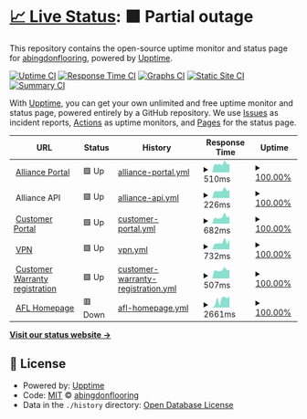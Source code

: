 # [📈 Live Status](https://abingdonflooring.github.io/status): <!--live status--> **🟧 Partial outage**

This repository contains the open-source uptime monitor and status page for [abingdonflooring](https://abingdonflooring.github.io/status), powered by [Upptime](https://github.com/upptime/upptime).

[![Uptime CI](https://github.com/abingdonflooring/status/workflows/Uptime%20CI/badge.svg)](https://github.com/abingdonflooring/status/actions?query=workflow%3A%22Uptime+CI%22)
[![Response Time CI](https://github.com/abingdonflooring/status/workflows/Response%20Time%20CI/badge.svg)](https://github.com/abingdonflooring/status/actions?query=workflow%3A%22Response+Time+CI%22)
[![Graphs CI](https://github.com/abingdonflooring/status/workflows/Graphs%20CI/badge.svg)](https://github.com/abingdonflooring/status/actions?query=workflow%3A%22Graphs+CI%22)
[![Static Site CI](https://github.com/abingdonflooring/status/workflows/Static%20Site%20CI/badge.svg)](https://github.com/abingdonflooring/status/actions?query=workflow%3A%22Static+Site+CI%22)
[![Summary CI](https://github.com/abingdonflooring/status/workflows/Summary%20CI/badge.svg)](https://github.com/abingdonflooring/status/actions?query=workflow%3A%22Summary+CI%22)

With [Upptime](https://upptime.js.org), you can get your own unlimited and free uptime monitor and status page, powered entirely by a GitHub repository. We use [Issues](https://github.com/abingdonflooring/status/issues) as incident reports, [Actions](https://github.com/abingdonflooring/status/actions) as uptime monitors, and [Pages](https://abingdonflooring.github.io/status) for the status page.

<!--start: status pages-->
<!-- This summary is generated by Upptime (https://github.com/upptime/upptime) -->
<!-- Do not edit this manually, your changes will be overwritten -->
<!-- prettier-ignore -->
| URL | Status | History | Response Time | Uptime |
| --- | ------ | ------- | ------------- | ------ |
| <img alt="" src="https://icons.duckduckgo.com/ip3/portal.alliancefdl.co.uk.ico" height="13"> [Alliance Portal](https://portal.alliancefdl.co.uk/alliance/) | 🟩 Up | [alliance-portal.yml](https://github.com/abingdonflooring/status/commits/HEAD/history/alliance-portal.yml) | <details><summary><img alt="Response time graph" src="./graphs/alliance-portal/response-time-week.png" height="20"> 510ms</summary><br><a href="https://abingdonflooring.github.io/status/history/alliance-portal"><img alt="Response time 681" src="https://img.shields.io/endpoint?url=https%3A%2F%2Fraw.githubusercontent.com%2Fabingdonflooring%2Fstatus%2FHEAD%2Fapi%2Falliance-portal%2Fresponse-time.json"></a><br><a href="https://abingdonflooring.github.io/status/history/alliance-portal"><img alt="24-hour response time 489" src="https://img.shields.io/endpoint?url=https%3A%2F%2Fraw.githubusercontent.com%2Fabingdonflooring%2Fstatus%2FHEAD%2Fapi%2Falliance-portal%2Fresponse-time-day.json"></a><br><a href="https://abingdonflooring.github.io/status/history/alliance-portal"><img alt="7-day response time 510" src="https://img.shields.io/endpoint?url=https%3A%2F%2Fraw.githubusercontent.com%2Fabingdonflooring%2Fstatus%2FHEAD%2Fapi%2Falliance-portal%2Fresponse-time-week.json"></a><br><a href="https://abingdonflooring.github.io/status/history/alliance-portal"><img alt="30-day response time 625" src="https://img.shields.io/endpoint?url=https%3A%2F%2Fraw.githubusercontent.com%2Fabingdonflooring%2Fstatus%2FHEAD%2Fapi%2Falliance-portal%2Fresponse-time-month.json"></a><br><a href="https://abingdonflooring.github.io/status/history/alliance-portal"><img alt="1-year response time 681" src="https://img.shields.io/endpoint?url=https%3A%2F%2Fraw.githubusercontent.com%2Fabingdonflooring%2Fstatus%2FHEAD%2Fapi%2Falliance-portal%2Fresponse-time-year.json"></a></details> | <details><summary><a href="https://abingdonflooring.github.io/status/history/alliance-portal">100.00%</a></summary><a href="https://abingdonflooring.github.io/status/history/alliance-portal"><img alt="All-time uptime 99.99%" src="https://img.shields.io/endpoint?url=https%3A%2F%2Fraw.githubusercontent.com%2Fabingdonflooring%2Fstatus%2FHEAD%2Fapi%2Falliance-portal%2Fuptime.json"></a><br><a href="https://abingdonflooring.github.io/status/history/alliance-portal"><img alt="24-hour uptime 100.00%" src="https://img.shields.io/endpoint?url=https%3A%2F%2Fraw.githubusercontent.com%2Fabingdonflooring%2Fstatus%2FHEAD%2Fapi%2Falliance-portal%2Fuptime-day.json"></a><br><a href="https://abingdonflooring.github.io/status/history/alliance-portal"><img alt="7-day uptime 100.00%" src="https://img.shields.io/endpoint?url=https%3A%2F%2Fraw.githubusercontent.com%2Fabingdonflooring%2Fstatus%2FHEAD%2Fapi%2Falliance-portal%2Fuptime-week.json"></a><br><a href="https://abingdonflooring.github.io/status/history/alliance-portal"><img alt="30-day uptime 100.00%" src="https://img.shields.io/endpoint?url=https%3A%2F%2Fraw.githubusercontent.com%2Fabingdonflooring%2Fstatus%2FHEAD%2Fapi%2Falliance-portal%2Fuptime-month.json"></a><br><a href="https://abingdonflooring.github.io/status/history/alliance-portal"><img alt="1-year uptime 99.99%" src="https://img.shields.io/endpoint?url=https%3A%2F%2Fraw.githubusercontent.com%2Fabingdonflooring%2Fstatus%2FHEAD%2Fapi%2Falliance-portal%2Fuptime-year.json"></a></details>
| <img alt="" src="https://icons.duckduckgo.com/ip3/null.ico" height="13"> Alliance API | 🟩 Up | [alliance-api.yml](https://github.com/abingdonflooring/status/commits/HEAD/history/alliance-api.yml) | <details><summary><img alt="Response time graph" src="./graphs/alliance-api/response-time-week.png" height="20"> 226ms</summary><br><a href="https://abingdonflooring.github.io/status/history/alliance-api"><img alt="Response time 279" src="https://img.shields.io/endpoint?url=https%3A%2F%2Fraw.githubusercontent.com%2Fabingdonflooring%2Fstatus%2FHEAD%2Fapi%2Falliance-api%2Fresponse-time.json"></a><br><a href="https://abingdonflooring.github.io/status/history/alliance-api"><img alt="24-hour response time 229" src="https://img.shields.io/endpoint?url=https%3A%2F%2Fraw.githubusercontent.com%2Fabingdonflooring%2Fstatus%2FHEAD%2Fapi%2Falliance-api%2Fresponse-time-day.json"></a><br><a href="https://abingdonflooring.github.io/status/history/alliance-api"><img alt="7-day response time 226" src="https://img.shields.io/endpoint?url=https%3A%2F%2Fraw.githubusercontent.com%2Fabingdonflooring%2Fstatus%2FHEAD%2Fapi%2Falliance-api%2Fresponse-time-week.json"></a><br><a href="https://abingdonflooring.github.io/status/history/alliance-api"><img alt="30-day response time 244" src="https://img.shields.io/endpoint?url=https%3A%2F%2Fraw.githubusercontent.com%2Fabingdonflooring%2Fstatus%2FHEAD%2Fapi%2Falliance-api%2Fresponse-time-month.json"></a><br><a href="https://abingdonflooring.github.io/status/history/alliance-api"><img alt="1-year response time 279" src="https://img.shields.io/endpoint?url=https%3A%2F%2Fraw.githubusercontent.com%2Fabingdonflooring%2Fstatus%2FHEAD%2Fapi%2Falliance-api%2Fresponse-time-year.json"></a></details> | <details><summary><a href="https://abingdonflooring.github.io/status/history/alliance-api">100.00%</a></summary><a href="https://abingdonflooring.github.io/status/history/alliance-api"><img alt="All-time uptime 100.00%" src="https://img.shields.io/endpoint?url=https%3A%2F%2Fraw.githubusercontent.com%2Fabingdonflooring%2Fstatus%2FHEAD%2Fapi%2Falliance-api%2Fuptime.json"></a><br><a href="https://abingdonflooring.github.io/status/history/alliance-api"><img alt="24-hour uptime 100.00%" src="https://img.shields.io/endpoint?url=https%3A%2F%2Fraw.githubusercontent.com%2Fabingdonflooring%2Fstatus%2FHEAD%2Fapi%2Falliance-api%2Fuptime-day.json"></a><br><a href="https://abingdonflooring.github.io/status/history/alliance-api"><img alt="7-day uptime 100.00%" src="https://img.shields.io/endpoint?url=https%3A%2F%2Fraw.githubusercontent.com%2Fabingdonflooring%2Fstatus%2FHEAD%2Fapi%2Falliance-api%2Fuptime-week.json"></a><br><a href="https://abingdonflooring.github.io/status/history/alliance-api"><img alt="30-day uptime 100.00%" src="https://img.shields.io/endpoint?url=https%3A%2F%2Fraw.githubusercontent.com%2Fabingdonflooring%2Fstatus%2FHEAD%2Fapi%2Falliance-api%2Fuptime-month.json"></a><br><a href="https://abingdonflooring.github.io/status/history/alliance-api"><img alt="1-year uptime 100.00%" src="https://img.shields.io/endpoint?url=https%3A%2F%2Fraw.githubusercontent.com%2Fabingdonflooring%2Fstatus%2FHEAD%2Fapi%2Falliance-api%2Fuptime-year.json"></a></details>
| <img alt="" src="https://icons.duckduckgo.com/ip3/portal.abingdonflooring.co.uk.ico" height="13"> [Customer Portal](https://portal.abingdonflooring.co.uk/) | 🟩 Up | [customer-portal.yml](https://github.com/abingdonflooring/status/commits/HEAD/history/customer-portal.yml) | <details><summary><img alt="Response time graph" src="./graphs/customer-portal/response-time-week.png" height="20"> 682ms</summary><br><a href="https://abingdonflooring.github.io/status/history/customer-portal"><img alt="Response time 806" src="https://img.shields.io/endpoint?url=https%3A%2F%2Fraw.githubusercontent.com%2Fabingdonflooring%2Fstatus%2FHEAD%2Fapi%2Fcustomer-portal%2Fresponse-time.json"></a><br><a href="https://abingdonflooring.github.io/status/history/customer-portal"><img alt="24-hour response time 745" src="https://img.shields.io/endpoint?url=https%3A%2F%2Fraw.githubusercontent.com%2Fabingdonflooring%2Fstatus%2FHEAD%2Fapi%2Fcustomer-portal%2Fresponse-time-day.json"></a><br><a href="https://abingdonflooring.github.io/status/history/customer-portal"><img alt="7-day response time 682" src="https://img.shields.io/endpoint?url=https%3A%2F%2Fraw.githubusercontent.com%2Fabingdonflooring%2Fstatus%2FHEAD%2Fapi%2Fcustomer-portal%2Fresponse-time-week.json"></a><br><a href="https://abingdonflooring.github.io/status/history/customer-portal"><img alt="30-day response time 694" src="https://img.shields.io/endpoint?url=https%3A%2F%2Fraw.githubusercontent.com%2Fabingdonflooring%2Fstatus%2FHEAD%2Fapi%2Fcustomer-portal%2Fresponse-time-month.json"></a><br><a href="https://abingdonflooring.github.io/status/history/customer-portal"><img alt="1-year response time 806" src="https://img.shields.io/endpoint?url=https%3A%2F%2Fraw.githubusercontent.com%2Fabingdonflooring%2Fstatus%2FHEAD%2Fapi%2Fcustomer-portal%2Fresponse-time-year.json"></a></details> | <details><summary><a href="https://abingdonflooring.github.io/status/history/customer-portal">100.00%</a></summary><a href="https://abingdonflooring.github.io/status/history/customer-portal"><img alt="All-time uptime 99.95%" src="https://img.shields.io/endpoint?url=https%3A%2F%2Fraw.githubusercontent.com%2Fabingdonflooring%2Fstatus%2FHEAD%2Fapi%2Fcustomer-portal%2Fuptime.json"></a><br><a href="https://abingdonflooring.github.io/status/history/customer-portal"><img alt="24-hour uptime 100.00%" src="https://img.shields.io/endpoint?url=https%3A%2F%2Fraw.githubusercontent.com%2Fabingdonflooring%2Fstatus%2FHEAD%2Fapi%2Fcustomer-portal%2Fuptime-day.json"></a><br><a href="https://abingdonflooring.github.io/status/history/customer-portal"><img alt="7-day uptime 100.00%" src="https://img.shields.io/endpoint?url=https%3A%2F%2Fraw.githubusercontent.com%2Fabingdonflooring%2Fstatus%2FHEAD%2Fapi%2Fcustomer-portal%2Fuptime-week.json"></a><br><a href="https://abingdonflooring.github.io/status/history/customer-portal"><img alt="30-day uptime 100.00%" src="https://img.shields.io/endpoint?url=https%3A%2F%2Fraw.githubusercontent.com%2Fabingdonflooring%2Fstatus%2FHEAD%2Fapi%2Fcustomer-portal%2Fuptime-month.json"></a><br><a href="https://abingdonflooring.github.io/status/history/customer-portal"><img alt="1-year uptime 99.95%" src="https://img.shields.io/endpoint?url=https%3A%2F%2Fraw.githubusercontent.com%2Fabingdonflooring%2Fstatus%2FHEAD%2Fapi%2Fcustomer-portal%2Fuptime-year.json"></a></details>
| <img alt="" src="https://icons.duckduckgo.com/ip3/vpn.abingdonflooring.co.uk.ico" height="13"> [VPN](https://VPN.abingdonflooring.co.uk) | 🟩 Up | [vpn.yml](https://github.com/abingdonflooring/status/commits/HEAD/history/vpn.yml) | <details><summary><img alt="Response time graph" src="./graphs/vpn/response-time-week.png" height="20"> 732ms</summary><br><a href="https://abingdonflooring.github.io/status/history/vpn"><img alt="Response time 781" src="https://img.shields.io/endpoint?url=https%3A%2F%2Fraw.githubusercontent.com%2Fabingdonflooring%2Fstatus%2FHEAD%2Fapi%2Fvpn%2Fresponse-time.json"></a><br><a href="https://abingdonflooring.github.io/status/history/vpn"><img alt="24-hour response time 1009" src="https://img.shields.io/endpoint?url=https%3A%2F%2Fraw.githubusercontent.com%2Fabingdonflooring%2Fstatus%2FHEAD%2Fapi%2Fvpn%2Fresponse-time-day.json"></a><br><a href="https://abingdonflooring.github.io/status/history/vpn"><img alt="7-day response time 732" src="https://img.shields.io/endpoint?url=https%3A%2F%2Fraw.githubusercontent.com%2Fabingdonflooring%2Fstatus%2FHEAD%2Fapi%2Fvpn%2Fresponse-time-week.json"></a><br><a href="https://abingdonflooring.github.io/status/history/vpn"><img alt="30-day response time 740" src="https://img.shields.io/endpoint?url=https%3A%2F%2Fraw.githubusercontent.com%2Fabingdonflooring%2Fstatus%2FHEAD%2Fapi%2Fvpn%2Fresponse-time-month.json"></a><br><a href="https://abingdonflooring.github.io/status/history/vpn"><img alt="1-year response time 781" src="https://img.shields.io/endpoint?url=https%3A%2F%2Fraw.githubusercontent.com%2Fabingdonflooring%2Fstatus%2FHEAD%2Fapi%2Fvpn%2Fresponse-time-year.json"></a></details> | <details><summary><a href="https://abingdonflooring.github.io/status/history/vpn">100.00%</a></summary><a href="https://abingdonflooring.github.io/status/history/vpn"><img alt="All-time uptime 100.00%" src="https://img.shields.io/endpoint?url=https%3A%2F%2Fraw.githubusercontent.com%2Fabingdonflooring%2Fstatus%2FHEAD%2Fapi%2Fvpn%2Fuptime.json"></a><br><a href="https://abingdonflooring.github.io/status/history/vpn"><img alt="24-hour uptime 100.00%" src="https://img.shields.io/endpoint?url=https%3A%2F%2Fraw.githubusercontent.com%2Fabingdonflooring%2Fstatus%2FHEAD%2Fapi%2Fvpn%2Fuptime-day.json"></a><br><a href="https://abingdonflooring.github.io/status/history/vpn"><img alt="7-day uptime 100.00%" src="https://img.shields.io/endpoint?url=https%3A%2F%2Fraw.githubusercontent.com%2Fabingdonflooring%2Fstatus%2FHEAD%2Fapi%2Fvpn%2Fuptime-week.json"></a><br><a href="https://abingdonflooring.github.io/status/history/vpn"><img alt="30-day uptime 100.00%" src="https://img.shields.io/endpoint?url=https%3A%2F%2Fraw.githubusercontent.com%2Fabingdonflooring%2Fstatus%2FHEAD%2Fapi%2Fvpn%2Fuptime-month.json"></a><br><a href="https://abingdonflooring.github.io/status/history/vpn"><img alt="1-year uptime 100.00%" src="https://img.shields.io/endpoint?url=https%3A%2F%2Fraw.githubusercontent.com%2Fabingdonflooring%2Fstatus%2FHEAD%2Fapi%2Fvpn%2Fuptime-year.json"></a></details>
| <img alt="" src="https://icons.duckduckgo.com/ip3/stainfreeforlife.com.ico" height="13"> [Customer Warranty registration](https://stainfreeforlife.com/) | 🟩 Up | [customer-warranty-registration.yml](https://github.com/abingdonflooring/status/commits/HEAD/history/customer-warranty-registration.yml) | <details><summary><img alt="Response time graph" src="./graphs/customer-warranty-registration/response-time-week.png" height="20"> 507ms</summary><br><a href="https://abingdonflooring.github.io/status/history/customer-warranty-registration"><img alt="Response time 631" src="https://img.shields.io/endpoint?url=https%3A%2F%2Fraw.githubusercontent.com%2Fabingdonflooring%2Fstatus%2FHEAD%2Fapi%2Fcustomer-warranty-registration%2Fresponse-time.json"></a><br><a href="https://abingdonflooring.github.io/status/history/customer-warranty-registration"><img alt="24-hour response time 516" src="https://img.shields.io/endpoint?url=https%3A%2F%2Fraw.githubusercontent.com%2Fabingdonflooring%2Fstatus%2FHEAD%2Fapi%2Fcustomer-warranty-registration%2Fresponse-time-day.json"></a><br><a href="https://abingdonflooring.github.io/status/history/customer-warranty-registration"><img alt="7-day response time 507" src="https://img.shields.io/endpoint?url=https%3A%2F%2Fraw.githubusercontent.com%2Fabingdonflooring%2Fstatus%2FHEAD%2Fapi%2Fcustomer-warranty-registration%2Fresponse-time-week.json"></a><br><a href="https://abingdonflooring.github.io/status/history/customer-warranty-registration"><img alt="30-day response time 572" src="https://img.shields.io/endpoint?url=https%3A%2F%2Fraw.githubusercontent.com%2Fabingdonflooring%2Fstatus%2FHEAD%2Fapi%2Fcustomer-warranty-registration%2Fresponse-time-month.json"></a><br><a href="https://abingdonflooring.github.io/status/history/customer-warranty-registration"><img alt="1-year response time 631" src="https://img.shields.io/endpoint?url=https%3A%2F%2Fraw.githubusercontent.com%2Fabingdonflooring%2Fstatus%2FHEAD%2Fapi%2Fcustomer-warranty-registration%2Fresponse-time-year.json"></a></details> | <details><summary><a href="https://abingdonflooring.github.io/status/history/customer-warranty-registration">100.00%</a></summary><a href="https://abingdonflooring.github.io/status/history/customer-warranty-registration"><img alt="All-time uptime 99.96%" src="https://img.shields.io/endpoint?url=https%3A%2F%2Fraw.githubusercontent.com%2Fabingdonflooring%2Fstatus%2FHEAD%2Fapi%2Fcustomer-warranty-registration%2Fuptime.json"></a><br><a href="https://abingdonflooring.github.io/status/history/customer-warranty-registration"><img alt="24-hour uptime 100.00%" src="https://img.shields.io/endpoint?url=https%3A%2F%2Fraw.githubusercontent.com%2Fabingdonflooring%2Fstatus%2FHEAD%2Fapi%2Fcustomer-warranty-registration%2Fuptime-day.json"></a><br><a href="https://abingdonflooring.github.io/status/history/customer-warranty-registration"><img alt="7-day uptime 100.00%" src="https://img.shields.io/endpoint?url=https%3A%2F%2Fraw.githubusercontent.com%2Fabingdonflooring%2Fstatus%2FHEAD%2Fapi%2Fcustomer-warranty-registration%2Fuptime-week.json"></a><br><a href="https://abingdonflooring.github.io/status/history/customer-warranty-registration"><img alt="30-day uptime 100.00%" src="https://img.shields.io/endpoint?url=https%3A%2F%2Fraw.githubusercontent.com%2Fabingdonflooring%2Fstatus%2FHEAD%2Fapi%2Fcustomer-warranty-registration%2Fuptime-month.json"></a><br><a href="https://abingdonflooring.github.io/status/history/customer-warranty-registration"><img alt="1-year uptime 99.96%" src="https://img.shields.io/endpoint?url=https%3A%2F%2Fraw.githubusercontent.com%2Fabingdonflooring%2Fstatus%2FHEAD%2Fapi%2Fcustomer-warranty-registration%2Fuptime-year.json"></a></details>
| <img alt="" src="https://icons.duckduckgo.com/ip3/www.abingdonflooring.co.uk.ico" height="13"> [AFL Homepage](https://www.abingdonflooring.co.uk) | 🟥 Down | [afl-homepage.yml](https://github.com/abingdonflooring/status/commits/HEAD/history/afl-homepage.yml) | <details><summary><img alt="Response time graph" src="./graphs/afl-homepage/response-time-week.png" height="20"> 2661ms</summary><br><a href="https://abingdonflooring.github.io/status/history/afl-homepage"><img alt="Response time 3298" src="https://img.shields.io/endpoint?url=https%3A%2F%2Fraw.githubusercontent.com%2Fabingdonflooring%2Fstatus%2FHEAD%2Fapi%2Fafl-homepage%2Fresponse-time.json"></a><br><a href="https://abingdonflooring.github.io/status/history/afl-homepage"><img alt="24-hour response time 2367" src="https://img.shields.io/endpoint?url=https%3A%2F%2Fraw.githubusercontent.com%2Fabingdonflooring%2Fstatus%2FHEAD%2Fapi%2Fafl-homepage%2Fresponse-time-day.json"></a><br><a href="https://abingdonflooring.github.io/status/history/afl-homepage"><img alt="7-day response time 2661" src="https://img.shields.io/endpoint?url=https%3A%2F%2Fraw.githubusercontent.com%2Fabingdonflooring%2Fstatus%2FHEAD%2Fapi%2Fafl-homepage%2Fresponse-time-week.json"></a><br><a href="https://abingdonflooring.github.io/status/history/afl-homepage"><img alt="30-day response time 3632" src="https://img.shields.io/endpoint?url=https%3A%2F%2Fraw.githubusercontent.com%2Fabingdonflooring%2Fstatus%2FHEAD%2Fapi%2Fafl-homepage%2Fresponse-time-month.json"></a><br><a href="https://abingdonflooring.github.io/status/history/afl-homepage"><img alt="1-year response time 3298" src="https://img.shields.io/endpoint?url=https%3A%2F%2Fraw.githubusercontent.com%2Fabingdonflooring%2Fstatus%2FHEAD%2Fapi%2Fafl-homepage%2Fresponse-time-year.json"></a></details> | <details><summary><a href="https://abingdonflooring.github.io/status/history/afl-homepage">100.00%</a></summary><a href="https://abingdonflooring.github.io/status/history/afl-homepage"><img alt="All-time uptime 99.87%" src="https://img.shields.io/endpoint?url=https%3A%2F%2Fraw.githubusercontent.com%2Fabingdonflooring%2Fstatus%2FHEAD%2Fapi%2Fafl-homepage%2Fuptime.json"></a><br><a href="https://abingdonflooring.github.io/status/history/afl-homepage"><img alt="24-hour uptime 99.98%" src="https://img.shields.io/endpoint?url=https%3A%2F%2Fraw.githubusercontent.com%2Fabingdonflooring%2Fstatus%2FHEAD%2Fapi%2Fafl-homepage%2Fuptime-day.json"></a><br><a href="https://abingdonflooring.github.io/status/history/afl-homepage"><img alt="7-day uptime 100.00%" src="https://img.shields.io/endpoint?url=https%3A%2F%2Fraw.githubusercontent.com%2Fabingdonflooring%2Fstatus%2FHEAD%2Fapi%2Fafl-homepage%2Fuptime-week.json"></a><br><a href="https://abingdonflooring.github.io/status/history/afl-homepage"><img alt="30-day uptime 99.82%" src="https://img.shields.io/endpoint?url=https%3A%2F%2Fraw.githubusercontent.com%2Fabingdonflooring%2Fstatus%2FHEAD%2Fapi%2Fafl-homepage%2Fuptime-month.json"></a><br><a href="https://abingdonflooring.github.io/status/history/afl-homepage"><img alt="1-year uptime 99.87%" src="https://img.shields.io/endpoint?url=https%3A%2F%2Fraw.githubusercontent.com%2Fabingdonflooring%2Fstatus%2FHEAD%2Fapi%2Fafl-homepage%2Fuptime-year.json"></a></details>

<!--end: status pages-->

[**Visit our status website →**](https://abingdonflooring.github.io/status)

## 📄 License

- Powered by: [Upptime](https://github.com/upptime/upptime)
- Code: [MIT](./LICENSE) © [abingdonflooring](https://abingdonflooring.github.io/status)
- Data in the `./history` directory: [Open Database License](https://opendatacommons.org/licenses/odbl/1-0/)

